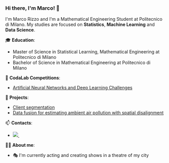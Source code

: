 ### Hi there, I'm Marco! 👋

I'm Marco Rizzo and I'm a Mathematical Engineering Student at Politecnico di Milano. My studies are focused on **Statistics**, **Machine Learning** and **Data Science**.

🎓 **Education**:
* Master of Science in Statistical Learning, Mathematical Engineering at Politecnico di Milano
* Bachelor of Science in Mathematical Engineering at Politecnico di Milano

🎯 **CodaLab Competitions**: 
* [Artificial Neural Networks and Deep Learning Challenges](https://github.com/RizzoMarco/Artificial-Neural-Networks-and-Deep-Learning-Course-Challenges)
 
📌 **Projects**:
* [Client segmentation](https://github.com/RizzoMarco/Client-segmentation)
* [Data fusion for estimating ambient air pollution with spatial disalignment](https://github.com/RizzoMarco/Data-fusion-for-estimating-ambient-air-pollution-with-spatial-disalignment)

📫 **Contacts**:
 * <p>  <a href="https://www.linkedin.com/in/marco-rizzo-235a961a9/" rel="nofollow noreferrer">   <img src="https://img.shields.io/badge/LinkedIn-0077B5?style=for-the-badge&logo=linkedin&logoColor=white"> </a> &nbsp;  </p>

🙋‍♂️ **About me**:
* 🎭 I'm currently acting and creating shows in a theatre of my city
<!--

**RizzoMarco/RizzoMarco** is a ✨ _special_ ✨ repository because its `README.md` (this file) appears on your GitHub profile.

Here are some ideas to get you started:

- 🔭 I’m currently working on ...
- 🌱 I’m currently learning ...
- 👯 I’m looking to collaborate on ...
- 🤔 I’m looking for help with ...
- 💬 Ask me about ...
- 📫 How to reach me: ...
- 😄 Pronouns: ...
- ⚡ Fun fact: ...
-->
